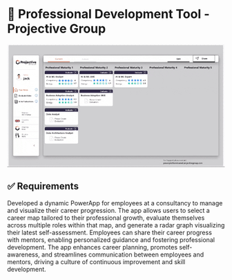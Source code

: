 # :eyes: Professional Development Tool - Projective Group

![Jack's Portfolio Desktop](./Media/Professional%20Development%20Tool.gif "Desktop Demo")

## :white_check_mark: Requirements

Developed a dynamic PowerApp for employees at a consultancy to manage and visualize their career progression. The app allows users to select a career map tailored to their professional growth, evaluate themselves across multiple roles within that map, and generate a radar graph visualizing their latest self-assessment. Employees can share their career progress with mentors, enabling personalized guidance and fostering professional development. The app enhances career planning, promotes self-awareness, and streamlines communication between employees and mentors, driving a culture of continuous improvement and skill development.


